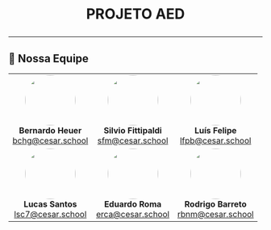 # <p align="center">PROJETO AED</p>

---

## 🚀 Nossa Equipe

<div align="center">
<table>
  <tr>
    <td align="center">
      <img src="https://www.gravatar.com/avatar/c1d5b299ae7bfe1e25925d3d3c232bce?s=200" width="100" style="border-radius: 50%;"><br>
      <b>Bernardo Heuer</b><br>
      <a href="mailto:bchg@cesar.school">bchg@cesar.school</a>
    </td>
    <td align="center">
      <img src="https://www.gravatar.com/avatar/9f4e26782cdef9a53b1ef255e0c98d9f?s=200" width="100" style="border-radius: 50%;"><br>
      <b>Silvio Fittipaldi</b><br>
      <a href="mailto:sfm@cesar.school">sfm@cesar.school</a>
    </td>
    <td align="center">
      <img src="https://www.gravatar.com/avatar/a5e6dcd18787d3b4fd0c2728e749d9af?s=200" width="100" style="border-radius: 50%;"><br>
      <b>Luís Felipe</b><br>
      <a href="mailto:lfpb@cesar.school">lfpb@cesar.school</a>
    </td>
  </tr>
  <tr>
    <td align="center">
      <img src="https://www.gravatar.com/avatar/2f8dd3f738ceddc0e29b8fe769ae57c8?s=200" width="100" style="border-radius: 50%;"><br>
      <b>Lucas Santos</b><br>
      <a href="mailto:lsc7@cesar.school">lsc7@cesar.school</a>
    </td>
    <td align="center">
      <img src="https://www.gravatar.com/avatar/8b5af823a95b5f3c1edb6e9e04707f9e?s=200" width="100" style="border-radius: 50%;"><br>
      <b>Eduardo Roma</b><br>
      <a href="mailto:erca@cesar.school">erca@cesar.school</a>
    </td>
    <td align="center">
      <img src="https://www.gravatar.com/avatar/5f9b5c2a05b2b4b5b1b2673e42d89d7f?s=200" width="100" style="border-radius: 50%;"><br>
      <b>Rodrigo Barreto</b><br>
      <a href="mailto:rbnm@cesar.school">rbnm@cesar.school</a>
    </td>
  </tr>
</table>
</div>
